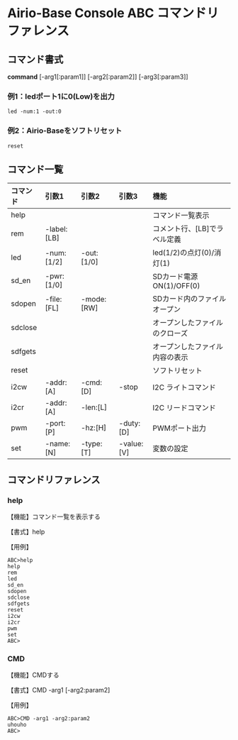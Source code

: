 # Airio-Base Console ABC コマンドリファレンス

## コマンド書式
**command** [-arg1[:param1]] [-arg2[:param2]] [-arg3[:param3]]

### 例1：ledポート1に0(Low)を出力
```
led -num:1 -out:0
```
### 例2：Airio-Baseをソフトリセット
```
reset
```

## コマンド一覧
|  コマンド | 引数1 | 引数2 | 引数3 | 機能 |
| :---- | :---- | :---- | :---- | :---- |
| help |  |  |  | コマンド一覧表示 |
| rem | -label:[LB] | | | コメント行、[LB]でラベル定義 |
| led | -num:[1/2] | -out:[1/0] | | led(1/2)の点灯(0)/消灯(1) |
| sd_en | -pwr:[1/0] | | | SDカード電源ON(1)/OFF(0) |
| sdopen | -file:[FL] | -mode:[RW] | | SDカード内のファイルオープン |
| sdclose | | | | オープンしたファイルのクローズ |
| sdfgets | | | | オープンしたファイル内容の表示 |
| reset | | | | ソフトリセット |
| i2cw | -addr:[A] | -cmd:[D] | -stop | I2C ライトコマンド |
| i2cr | -addr:[A] | -len:[L] | | I2C リードコマンド |
| pwm | -port:[P] | -hz:[H] | -duty:[D] | PWMポート出力 |
| set | -name:[N] | -type:[T] | -value:[V] | 変数の設定 |

## コマンドリファレンス
### help
【機能】コマンド一覧を表示する

【書式】help

【用例】
```
ABC>help
help 
rem
led
sd_en
sdopen
sdclose
sdfgets
reset
i2cw
i2cr
pwm
set
ABC>
```

### CMD

【機能】CMDする

【書式】CMD -arg1 [-arg2:param2]

【用例】
```
ABC>CMD -arg1 -arg2:param2
uhouho
ABC>
```

